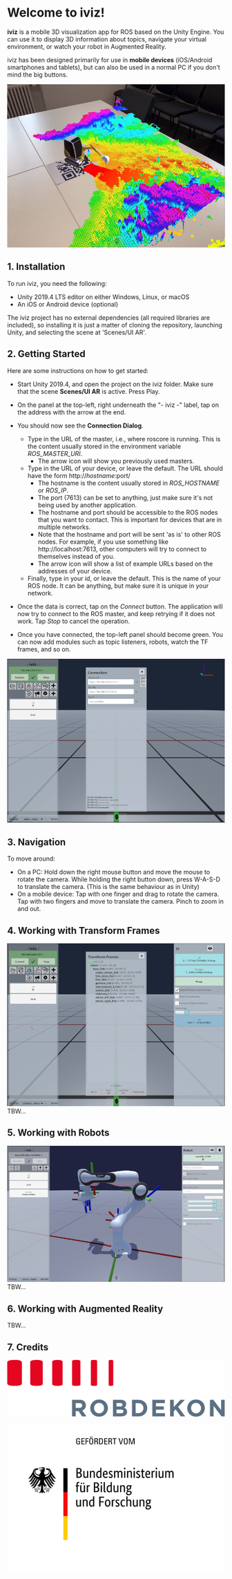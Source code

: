 # Welcome to iviz!

**iviz** is a mobile 3D visualization app for ROS based on the Unity Engine.
You can use it to display 3D information about topics, navigate your virtual environment, or watch your robot in Augmented Reality.

iviz has been designed primarily for use in **mobile devices** (iOS/Android smartphones and tablets), but can also be used in a normal PC if you don't mind the big buttons.

![image](../wiki_files/iviz_front_2.png)

## 1. Installation

To run iviz, you need the following:
* Unity 2019.4 LTS editor on either Windows, Linux, or macOS
* An iOS or Android device (optional)

The iviz project has no external dependencies (all required libraries are included), so installing it is just a matter of cloning the repository, launching Unity, and selecting the scene at 'Scenes/UI AR'.

## 2. Getting Started

Here are some instructions on how to get started:

* Start Unity 2019.4, and open the project on the iviz folder. Make sure that the scene **Scenes/UI AR** is active. Press Play.
* On the panel at the top-left, right underneath the "- iviz -" label, tap on the address with the arrow at the end.

* You should now see the **Connection Dialog**.
  - Type in the URL of the master, i.e., where roscore is running. This is the content usually stored in the environment variable _ROS_MASTER_URI_.
    * The arrow icon will show you previously used masters.
  - Type in the URL of your device, or leave the default. The URL should have the form http://_hostname_:port/
    * The hostname is the content usually stored in _ROS_HOSTNAME_ or _ROS_IP_. 
    * The port (7613) can be set to anything, just make sure it's not being used by another application.
    * The hostname and port should be accessible to the ROS nodes that you want to contact. This is important for devices that are in multiple networks.
    * Note that the hostname and port will be sent 'as is' to other ROS nodes. For example, if you use something like http://localhost:7613, other computers will try to connect to themselves instead of you.
    * The arrow icon will show a list of example URLs based on the addresses of your device. 
  - Finally, type in your id, or leave the default. This is the name of your ROS node. It can be anything, but make sure it is unique in your network.
* Once the data is correct, tap on the _Connect_ button. The application will now try to connect to the ROS master, and keep retrying if it does not work. Tap _Stop_ to cancel the operation. 
* Once you have connected, the top-left panel should become green. You can now add modules such as topic listeners, robots, watch the TF frames, and so on.

![image](../wiki_files/connection-dialog.png)

## 3. Navigation

To move around:
* On a PC: Hold down the right mouse button and move the mouse to rotate the camera. While holding the right button down, press W-A-S-D to translate the camera. (This is the same behaviour as in Unity)
* On a mobile device: Tap with one finger and drag to rotate the camera. Tap with two fingers and move to translate the camera. Pinch to zoom in and out.

## 4. Working with Transform Frames
![image](../wiki_files/tf-dialog.png)
TBW...

## 5. Working with Robots
![image](../wiki_files/iviz_screen.png)
TBW...

## 6. Working with Augmented Reality
TBW...

## 7. Credits

![image](../wiki_files/robdekon_logo_web.svg)

![image](../wiki_files/BMBF_gefoerdert_2017_de_web.svg)
